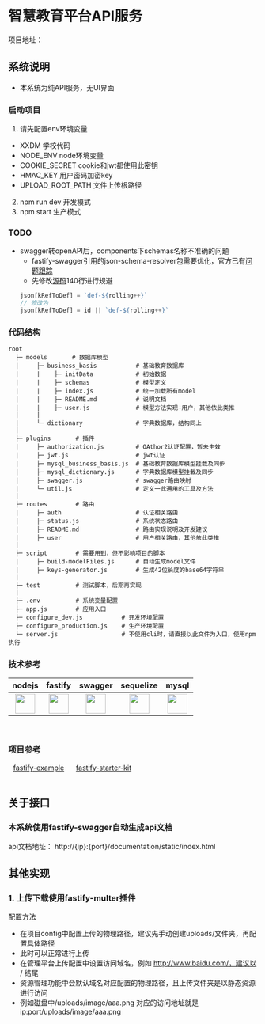 # 智慧教育平台API服务
项目地址：[]()
## 系统说明
- 本系统为纯API服务，无UI界面
### 启动项目
1. 请先配置env环境变量
  - XXDM 学校代码
  - NODE_ENV node环境变量
  - COOKIE_SECRET cookie和jwt都使用此密钥
  - HMAC_KEY 用户密码加密key
  - UPLOAD_ROOT_PATH 文件上传根路径
2. npm run dev 开发模式
3. npm start 生产模式
### TODO
- swagger转openAPI后，components下schemas名称不准确的问题
  - fastify-swagger引用的json-schema-resolver包需要优化，官方已有[问题跟踪](https://github.com/Eomm/json-schema-resolver/pull/4)
  - 先修改[源码](node_modules/json-schema-resolver/ref-resolver.js)140行进行规避
  ```js
  json[kRefToDef] = `def-${rolling++}`
  // 修改为
  json[kRefToDef] = id || `def-${rolling++}`
  ```
### 代码结构
```hash
root
  ├─ models       # 数据库模型
  |     ├─ business_basis           # 基础教育数据库
  |     |    ├─ initData            # 初始数据
  |     |    ├─ schemas             # 模型定义
  |     |    ├─ index.js            # 统一加载所有model
  |     |    ├─ README.md           # 说明文档
  |     |    ├─ user.js             # 模型方法实现-用户，其他依此类推
  |     |
  |     └─ dictionary               # 字典数据库，结构同上
  |
  ├─ plugins       # 插件
  |     ├─ authorization.js         # OAthor2认证配置，暂未生效
  |     ├─ jwt.js                   # jwt认证
  |     ├─ mysql_business_basis.js  # 基础教育数据库模型挂载及同步
  |     ├─ mysql_dictionary.js      # 字典数据库模型挂载及同步
  |     ├─ swagger.js               # swagger路由映射
  |     └─ util.js                  # 定义一此通用的工具及方法
  |
  ├─ routes        # 路由
  |     ├─ auth                     # 认证相关路由
  |     ├─ status.js                # 系统状态路由
  |     ├─ README.md                # 路由实现说明及开发建议
  |     ├─ user                     # 用户相关路由，其他依此类推
  |
  ├─ script        # 需要用到，但不影响项目的脚本
  |     ├─ build-modelFiles.js      # 自动生成model文件
  |     ├─ keys-generator.js        # 生成42位长度的base64字符串
  |
  ├─ test          # 测试脚本，后期再实现
  |
  ├─ .env          # 系统变量配置
  ├─ app.js        # 应用入口
  ├─ configure_dev.js           # 开发环境配置
  ├─ configure_production.js    # 生产环境配置
  └─ server.js                  # 不使用cli时，请直接以此文件为入口，使用npm执行
```
### 技术参考

|                            nodejs                            |                           fastify                            |                           swagger                            |                          sequelize                           |                            mysql                             |
| :----------------------------------------------------------: | :----------------------------------------------------------: | :----------------------------------------------------------: | :----------------------------------------------------------: | :----------------------------------------------------------: |
| <a href="https://nodejs.org/zh-cn/" target="_blank"><img src="https://nodejs.org/static/images/logo.svg" height="40" /></a> | <a href="https://www.fastify.io/" target="_blank"><img src="https://www.fastify.io/images/fastify-logo-menu.d13f8da7a965c800.png" height="40" /></a> | <a href="https://swagger.io/" target="_blank"><img src="https://static1.smartbear.co/swagger/media/assets/images/swagger_logo.svg" height="40" /></a> | <a href="https://sequelize.org/" target="_blank"><img src="https://sequelize.org/master/image/brand_logo.png" height="40" /></a> | <a href="https://www.mysql.com/" target="_blank"><img src="https://labs.mysql.com/common/logos/mysql-logo.svg?v2" height="40" /></a> |

<br />

### 项目参考
<div>
  <span style="display: inline-block; padding: 0 10px;"><a href="https://github.com/delvedor/fastify-example#readme">fastify-example</a></span>
  <span style="display: inline-block; padding: 0 10px;"><a href="https://github.com/SecSamDev/fastify-starter-kit">fastify-starter-kit</a></span>
</div>

<br />

## 关于接口
### 本系统使用fastify-swagger自动生成api文档
api文档地址：
http://{ip}:{port}/documentation/static/index.html

## 其他实现
### 1. 上传下载使用fastify-multer插件
配置方法
- 在项目config中配置上传的物理路径，建议先手动创建uploads/文件夹，再配置具体路径
- 此时可以正常进行上传
- 在管理平台上传配置中设置访问域名，例如 http://www.baidu.com/，建议以 / 结尾
- 资源管理功能中会默认域名对应配置的物理路径，且上传文件夹是以静态资源进行访问
- 例如磁盘中/uploads/image/aaa.png 对应的访问地址就是 ip:port/uploads/image/aaa.png
